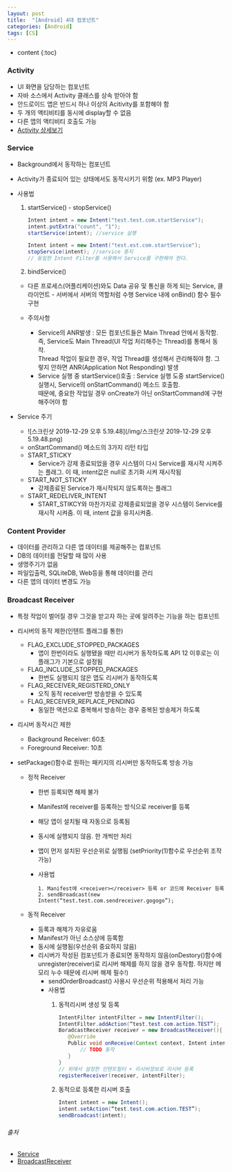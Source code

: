 ```yaml
---
layout: post
title:  "[Android] 4대 컴포넌트"
categories: [Android]
tags: [CS]
---
```


* content
{:toc}

### Activity

 - UI 화면을 담당하는 컴포넌트
 - 자바 소스에서 Activity 클래스를 상속 받아야 함
 - 안드로이드 앱은 반드시 하나 이상의 Acitivity를 포함해야 함
 - 두 개의 액티비티를 동시에 display할 수 없음
 - 다른 앱의 액티비티 호출도 가능
 - [Activity 상세보기](https://taehyungk.github.io/2019/12/07/android-activity/)






### Service

 - Background에서 동작하는 컴포넌트
 - Activity가 종료되어 있는 상태에서도 동작시키기 위함 (ex. MP3 Player)
 - 사용법
    1. startService() - stopService()
    
       ```java
       Intent intent = new Intent("test.test.com.startService");
       intent.putExtra("count", "1");
       startService(intent); //service 실행
       
       Intent intent = new Intent("test.est.com.startService");
       stopService(intent); //service 중지
       // 동일한 Intent Filter를 사용해서 Service를 구현해야 한다.
       ```
   
    2. bindService()
      - 다른 프로세스(어플리케이션)와도 Data 공유 및 통신을 하게 되는 Service, 클라이언트 - 서버에서 서버의 역할처럼 수행 
      Service 내에 onBind() 함수 필수 구현
    
    - 주의사항
      -  Service의 ANR발생 : 모든 컴포넌트들은 Main Thread 안에서 동작함. 즉, Service도 Main Thread(UI 작업 처리해주는 Thread)를 통해서 동작. <br>Thread 작업이 필요한 경우, 작업 Thread를 생성해서 관리해줘야 함. 그렇지 안하면 ANR(Application Not Responding) 발생
      - Service 실행 중 startService()호출 : Service 실행 도중 startService() 실행시, Service의 onStartCommand() 메소드 호출함.
      <br>때문에, 중요한 작업일 경우 onCreate가 아닌 onStartCommand에 구현해주어야 함

- Service 주기
  - ![스크린샷 2019-12-29 오후 5.19.48](/img/스크린샷 2019-12-29 오후 5.19.48.png)
  -  onStartCommand() 메소드의 3가지 리턴 타입
    - START_STICKY
      - Service가 강제 종료되었을 경우 시스템이 다시 Service를 재시작 시켜주는 플래그. 이 때, intent값은 null로 초기화 시켜 재시작됨
    - START_NOT_STICKY
      - 강제종료된 Service가 재시작되지 않도록하는 플래그
    - START_REDELIVER_INTENT
      - START_STIKCY와 마찬가지로 강제종료되었을 경우 시스템이 Service를 재시작 시켜줌. 이 때, intent 값을 유지시켜줌.

### Content Provider

 - 데이터를 관리하고 다른 앱 데이터를 제공해주는 컴포넌트
 - DB의 데이터를 전달할 때 많이 사용
 - 생명주기가 없음
 - 파일입출력, SQLiteDB, Web등을 통해 데이터를 관리
 - 다른 앱의 데이터 변경도 가능

### Broadcast Receiver

 - 특정 작업이 벌어질 경우 그것을 받고자 하는 곳에 알려주는 기능을 하는 컴포넌트

 - 리시버의 동작 제한(인텐트 플래그를 통한)
   - FLAG_EXCLUDE_STOPPED_PACKAGES
     - 앱이 한번이라도 실행됐을 때만 리시버가 동작하도록 API 12 이후로는 이 플래그가 기본으로 설정됨
   - FLAG_INCLUDE_STOPPED_PACKAGES
     - 한번도 실행되지 않은 앱도 리시버가 동작하도록
   - FLAG_RECEIVER_REGISTERD_ONLY
     - 오직 동적 receiver만 방송받을 수 있도록
   - FLAG_RECEIVER_REPLACE_PENDING
     - 동일한 액션으로 중복해서 방송하는 경우 중복된 방송제거 하도록
     
 - 리시버 동작시간 제한
   - Background Receiver: 60초
   - Foreground Receiver: 10초
   
 - setPackage()함수로 원하는 패키지의 리시버만 동작하도록 방송 가능
   - 정적 Receiver
     - 한번 등록되면 해제 불가
     - Manifest에 receiver를 등록하는 방식으로 receiver를 등록
     - 해당 앱이 설치될 때 자동으로 등록됨
     - 동시에 실행되지 않음. 한 개씩만 처리
     - 앱이 먼저 설치된 우선순위로 실행됨 (setPriority(1)함수로 우선순위 조작 가능)
     - 사용법
     
         ~~~
         1. Manifest에 <receiver></receiver> 등록 or 코드에 Receiver 등록
         2. sendBroadcast(new Intent(“test.test.com.sendreceiver.gogogo”);
         ~~~
	 
   - 동적 Receiver
     - 등록과 해제가 자유로움
     - Manifest가 아닌 소스상에 등록함
     - 동시에 실행됨(우선순위 중요하지 않음)
     - 리시버가 작성된 컴포넌트가 종료되면 동작하지 않음(onDestory()함수에 unregister(receiver)로 리시버 해제를 하지 않을 경우 동작함. 하지만 메모리 누수 때문에 리시버 해제 필수!)
       - sendOrderBroadcast() 사용시 우선순위 적용해서 처리 가능
       - 사용법
           1. 동적리시버 생성 및 등록
           
               ```java
              IntentFilter intentFilter = new IntentFilter();
              IntentFilter.addAction(“test.test.com.action.TEST”);
              BoradcastReceiver receiver = new BroadcastReceiver(){
                  @Override
                  Public void onReceive(Context context, Intent intent){
                      // TODO 동작
                  }
              }
              // 위에서 설정한 인텐트필터 + 리시버정보로 리시버 등록
              registerReceiver(receiver, intentFilter);
              ```
              
           2. 동적으로 등록한 리시버 호출
           
                ```java
                Intent intent = new Intent();
                intent.setAction(“test.test.com.action.TEST”);
                sendBroadcast(intent);
                ```

###### 출처
- [Service](http://arabiannight.tistory.com/entry/%EC%95%88%EB%93%9C%EB%A1%9C%EC%9D%B4%EB%93%9CAndroid-Service-%EC%82%AC%EC%9A%A9%EB%B2%95)
- [BroadcastReceiver](http://thereclub.tistory.com/15)